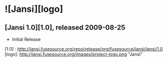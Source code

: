 ![Jansi][logo]
===========

[Jansi 1.0][1.0], released 2009-08-25
----------------------------------

* Initial Release

[1.0] : http://jansi.fusesource.org/repo/release/org/fusesource/jansi/jansi/1.0
[logo]: http://jansi.fusesource.org/images/project-logo.png "Jansi"
